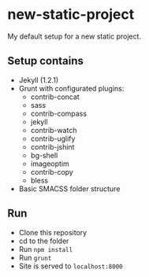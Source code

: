 new-static-project
==================

My default setup for a new static project.

## Setup contains

- Jekyll (1.2.1)
- Grunt with configurated plugins:
    - contrib-concat
    - sass
    - contrib-compass
    - jekyll
    - contrib-watch
    - contrib-uglify
    - contrib-jshint
    - bg-shell
    - imageoptim
    - contrib-copy
    - bless
- Basic SMACSS folder structure

## Run
- Clone this repository
- cd to the folder
- Run `npm install`
- Run `grunt`
- Site is served to `localhost:8000`
